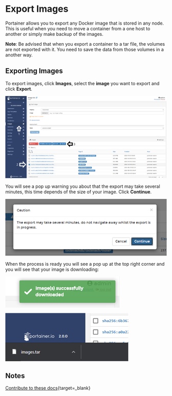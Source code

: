 # Export Images

Portainer allows you to export any Docker image that is stored in any node. This is useful when you need to move a container from a one host to another or simply make backup of the images. 

<b>Note</b>: Be advised that when you export a container to a tar file, the volumes are not exported with it. You need to save the data from those volumes in a another way.

## Exporting Images

To export images, click <b>Images</b>, select the <b>image</b> you want to export and click <b>Export</b>.

![export](assets/export-1.png)

You will see a pop up warning you about that the export may take several minutes, this time depends of the size of your image. Click <b>Continue</b>.

![export](assets/export-2.png)

When the process is ready you will see a pop up at the top right corner and you will see that your image is downloading:

![export](assets/export-3.png)

![export](assets/export-4.png)

## Notes

[Contribute to these docs](https://github.com/portainer/portainer-docs/blob/master/contributing.md){target=_blank}